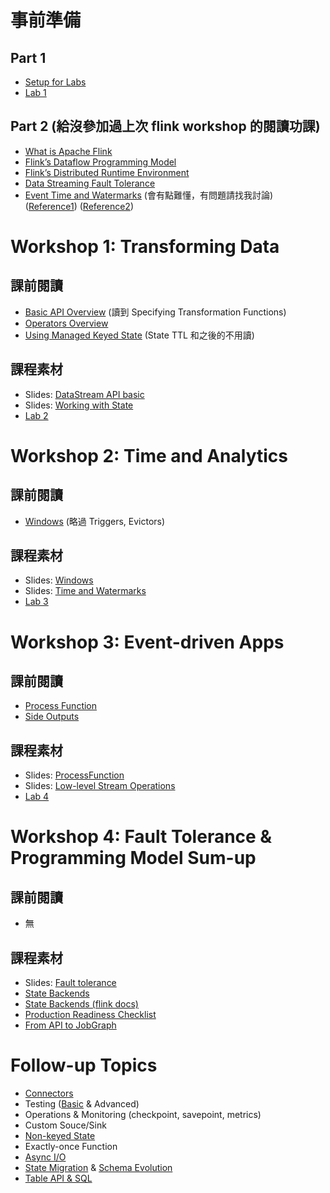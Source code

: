 # 事前準備

## Part 1

- [Setup for Labs](https://training.ververica.com/devEnvSetup.html)
- [Lab 1](https://training.ververica.com/intro/rideCleansing.html)

## Part 2 (給沒參加過上次 flink workshop 的閱讀功課)

- [What is Apache Flink](https://flink.apache.org/flink-architecture.html)
- [Flink’s Dataflow Programming Model](https://ci.apache.org/projects/flink/flink-docs-release-1.7/concepts/programming-model.html)
- [Flink’s Distributed Runtime Environment](https://ci.apache.org/projects/flink/flink-docs-release-1.7/concepts/runtime.html)
- [Data Streaming Fault Tolerance](https://ci.apache.org/projects/flink/flink-docs-release-1.7/internals/stream_checkpointing.html)
- [Event Time and Watermarks](https://ci.apache.org/projects/flink/flink-docs-release-1.7/dev/event_time.html#event-time-and-watermarks) (會有點難懂，有問題請找我討論)
  ([Reference1](https://conferences.oreilly.com/strata/strata-eu-2016/public/schedule/detail/49605))
  ([Reference2](https://www.youtube.com/watch?v=TWxSLmkWPm4))


# Workshop 1: Transforming Data

## 課前閱讀

- [Basic API Overview](https://ci.apache.org/projects/flink/flink-docs-release-1.7/dev/api_concepts.html)
  (讀到 Specifying Transformation Functions)
- [Operators Overview](https://ci.apache.org/projects/flink/flink-docs-release-1.7/dev/stream/operators/)
- [Using Managed Keyed State](https://ci.apache.org/projects/flink/flink-docs-release-1.7/dev/stream/state/state.html#using-managed-keyed-state)
   (State TTL 和之後的不用讀)

## 課程素材

- Slides: [DataStream API basic](https://www.slideshare.net/dataArtisans/apache-flink-datastream-api-basics)
- Slides: [Working with State](https://www.slideshare.net/dataArtisans/apache-flink-training-working-with-state)
- [Lab 2](https://training.ververica.com/exercises/rideEnrichment-flatmap.html)


# Workshop 2: Time and Analytics

## 課前閱讀

- [Windows](https://ci.apache.org/projects/flink/flink-docs-release-1.7/dev/stream/operators/windows.html)
  (略過 Triggers, Evictors)

## 課程素材

- Slides: [Windows](https://www.slideshare.net/dataArtisans/apache-flink-training-datastream-api-windows-time)
- Slides: [Time and Watermarks](https://www.slideshare.net/dataArtisans/apache-flink-training-time-and-watermarks)
- [Lab 3](https://training.ververica.com/exercises/hourlyTips.html)


# Workshop 3: Event-driven Apps

## 課前閱讀

- [Process Function](https://ci.apache.org/projects/flink/flink-docs-release-1.7/dev/stream/operators/process_function.html)
- [Side Outputs](https://ci.apache.org/projects/flink/flink-docs-release-1.7/dev/stream/side_output.html)

## 課程素材

- Slides: [ProcessFunction](https://www.slideshare.net/dataArtisans/apache-flink-training-datastream-api-processfunction)
- Slides: [Low-level Stream Operations](https://www.slideshare.net/dataArtisans/apache-flink-training-lowlevel-stream-operations)
- [Lab 4](https://training.ververica.com/exercises/rideEnrichment-processfunction.html)


# Workshop 4: Fault Tolerance & Programming Model Sum-up

## 課前閱讀

- 無

## 課程素材

- Slides: [Fault tolerance](https://www.slideshare.net/dataArtisans/apache-flink-training-datastream-api-state-failure-recovery)
- [State Backends](https://training.ververica.com/state-backends.html)
- [State Backends (flink docs)](https://ci.apache.org/projects/flink/flink-docs-release-1.7/ops/state/state_backends.html)
- [Production Readiness Checklist](https://ci.apache.org/projects/flink/flink-docs-release-1.7/ops/production_ready.html)
- [From API to JobGraph](https://zhuanlan.zhihu.com/p/22736103)


# Follow-up Topics

- [Connectors](https://ci.apache.org/projects/flink/flink-docs-release-1.7/dev/connectors/)
- Testing ([Basic](https://ci.apache.org/projects/flink/flink-docs-release-1.7/dev/stream/testing.html) & Advanced)
- Operations & Monitoring (checkpoint, savepoint, metrics)
- Custom Souce/Sink
- [Non-keyed State](https://ci.apache.org/projects/flink/flink-docs-release-1.7/dev/stream/state/state.html#using-managed-operator-state)
- Exactly-once Function
- [Async I/O](https://ci.apache.org/projects/flink/flink-docs-release-1.7/dev/stream/operators/asyncio.html)
- [State Migration](https://ci.apache.org/projects/flink/flink-docs-release-1.7/ops/upgrading.html#application-state-compatibility) & [Schema Evolution](https://ci.apache.org/projects/flink/flink-docs-release-1.7/dev/stream/state/schema_evolution.html)
- [Table API & SQL](https://ci.apache.org/projects/flink/flink-docs-release-1.7/dev/table/)
